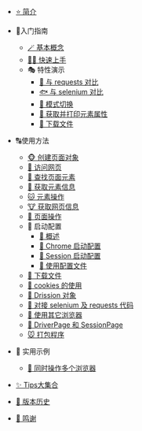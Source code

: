 * [⭐️ 简介](README.md)

* 🧭入门指南
    * [🪄 基本概念](入门指南\基本概念.md)
    * [🖐🏻 快速上手](入门指南\快速上手.md)
    * 🎭 特性演示
        * [🐙 与 requests 对比](入门指南\特性演示\与requests代码对比.md)
        * [🐟 与 selenium 对比](入门指南\特性演示\与selenium代码对比.md)
        * [🦈 模式切换](入门指南\特性演示\模式切换.md)
        * [🐳 获取并打印元素属性](入门指南\特性演示\获取并打印元素属性.md)
        * [🐬 下载文件](入门指南\特性演示\下载文件.md)

* 🔠使用方法
    * [🐵 创建页面对象](使用方法\创建页面对象.md)
    * [🦊 访问网页](使用方法\访问网页.md)
    * [🐶 查找页面元素](使用方法\查找页面元素.md)
    * [🦝 获取元素信息](使用方法\获取元素信息.md)
    * [🐱 元素操作](使用方法\元素操作.md)
    * [🐮 获取网页信息](使用方法\获取网页信息.md)
    * [🐷 页面操作](使用方法\页面操作.md)
    * 🐻 启动配置
        * [🐉 概述](使用方法\启动配置\概述.md)
        * [🦖 Chrome 启动配置]('使用方法\启动配置\Chrome启动配置.md')
        * [🦕 Session 启动配置](使用方法\启动配置\Session启动配置.md)
        * [🐊 使用配置文件](使用方法\启动配置\使用配置文件.md)
    * [🐼 下载文件](使用方法\下载文件.md)
    * [🐨 cookies 的使用](使用方法\cookies的使用.md)
    * [🐰 Drission 对象](使用方法\Drission对象.md)
    * [🐹 对接 selenium 及 requests 代码](使用方法\对接selenium及requests代码.md)
    * [🦇 使用其它浏览器](使用方法\使用其它浏览器.md)
    * [🦒 DriverPage 和 SessionPage](使用方法\DriverPage和SessionPage.md)
    * [🐭 打包程序](使用方法\打包程序.md)

* 💖 实用示例
    * [🧡 同时操作多个浏览器](实用示例\同时操作多个浏览器.md)

* [✨️ Tips大集合](Tips大集合.md)
* [🎯️ 版本历史](版本历史.md)
* [💐 鸣谢](鸣谢.md)

